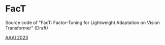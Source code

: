 # FacT

Source code of "FacT: Factor-Tuning for Lightweight Adaptation on Vision Transformer" (Draft)

[AAAI 2023](https://arxiv.org/abs/2212.03145) 

